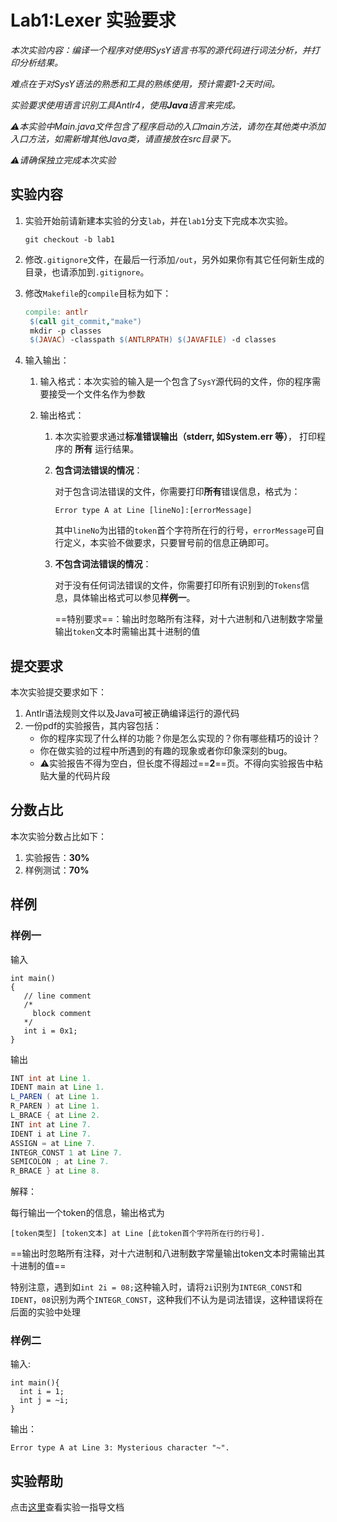 # Lab1:Lexer 实验要求

*本次实验内容：编译一个程序对使用SysY语言书写的源代码进行词法分析，并打印分析结果。*

*难点在于对SysY语法的熟悉和工具的熟练使用，预计需要1-2天时间。*

*实验要求使用语言识别工具Antlr4，使用**Java**语言来完成。*

*⚠️本实验中Main.java文件包含了程序启动的入口main方法，请勿在其他类中添加入口方法，如需新增其他Java类，请直接放在src目录下。*

*⚠️请确保独立完成本次实验*

## 实验内容

1. 实验开始前请新建本实验的分支`lab`，并在`lab1`分支下完成本次实验。

   ```
   git checkout -b lab1
   ```

2. 修改`.gitignore`文件，在最后一行添加`/out`，另外如果你有其它任何新生成的目录，也请添加到`.gitignore`。

3. 修改`Makefile`的`compile`目标为如下：

   ```makefile
   compile: antlr
   	$(call git_commit,"make")
   	mkdir -p classes
   	$(JAVAC) -classpath $(ANTLRPATH) $(JAVAFILE) -d classes
   ```

4. 输入输出：

   1. 输入格式：本次实验的输入是一个包含了`SysY`源代码的文件，你的程序需要接受一个文件名作为参数

   2. 输出格式：

      1. 本次实验要求通过**标准错误输出（stderr, 如System.err 等）**， 打印程序的 **所有** 运行结果。

      2. **包含词法错误的情况**：

         对于包含词法错误的文件，你需要打印**所有**错误信息，格式为：

         ```
         Error type A at Line [lineNo]:[errorMessage]
         ```

         其中`lineNo`为出错的`token`首个字符所在行的行号，`errorMessage`可自行定义，本实验不做要求，只要冒号前的信息正确即可。

      3. **不包含词法错误的情况**：

         对于没有任何词法错误的文件，你需要打印所有识别到的`Tokens`信息，具体输出格式可以参见**样例一**。

         ==特别要求==：输出时忽略所有注释，对十六进制和八进制数字常量输出`token`文本时需输出其十进制的值  

## 提交要求

本次实验提交要求如下：

1. Antlr语法规则文件以及Java可被正确编译运行的源代码
2. 一份pdf的实验报告，其内容包括：
   - 你的程序实现了什么样的功能？你是怎么实现的？你有哪些精巧的设计？
   - 你在做实验的过程中所遇到的有趣的现象或者你印象深刻的bug。
   - ⚠️实验报告不得为空白，但长度不得超过==**2**==页。不得向实验报告中粘贴大量的代码片段

## 分数占比

本次实验分数占比如下：

1. 实验报告：**30%**
2. 样例测试：**70%**

## 样例

### 样例一

输入

```SysY
int main() 
{
   // line comment
   /* 
     block comment
   */
   int i = 0x1;
}
```

输出

```java
INT int at Line 1.
IDENT main at Line 1.
L_PAREN ( at Line 1.
R_PAREN ) at Line 1.
L_BRACE { at Line 2.
INT int at Line 7.
IDENT i at Line 7.
ASSIGN = at Line 7.
INTEGR_CONST 1 at Line 7.
SEMICOLON ; at Line 7.
R_BRACE } at Line 8.
```

解释：

每行输出一个token的信息，输出格式为 

```
[token类型] [token文本] at Line [此token首个字符所在行的行号].
```

==输出时忽略所有注释，对十六进制和八进制数字常量输出token文本时需输出其十进制的值==

特别注意，遇到如`int 2i = 08;`这种输入时，请将`2i`识别为`INTEGR_CONST`和`IDENT`，`08`识别为两个`INTEGR_CONST`，这种我们不认为是词法错误，这种错误将在后面的实验中处理 

### 样例二

输入:

```SysY
int main(){
  int i = 1;
  int j = ~i;
}
```

输出：

```
Error type A at Line 3: Mysterious character "~".
```

## 实验帮助

点击[这里](lab1-lexer/help.md)查看实验一指导文档

